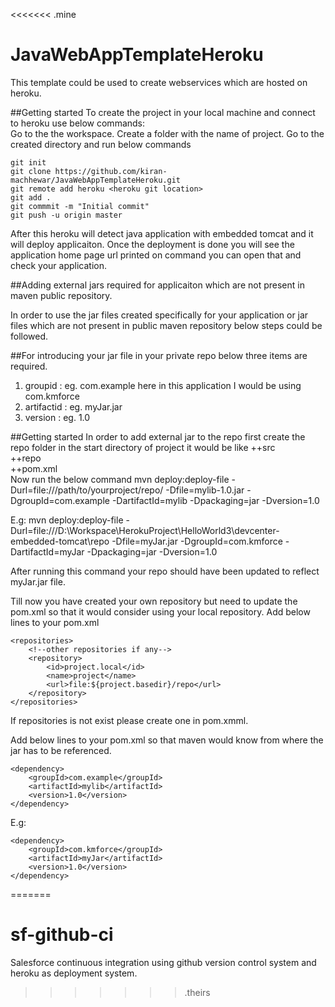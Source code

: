 <<<<<<< .mine
# JavaWebAppTemplateHeroku

This template could be used to create webservices which are hosted on heroku.

##Getting started
To create the project in your local machine and connect to heroku use below commands:  
Go to the the workspace. Create a folder with the name of project. Go to the created directory and run below commands
```
git init
git clone https://github.com/kiran-machhewar/JavaWebAppTemplateHeroku.git
git remote add heroku <heroku git location>
git add .
git commmit -m "Initial commit"
git push -u origin master
```
After this heroku will detect java application with embedded tomcat and it will deploy applicaiton. 
Once the deployment is done you will see the application home page url printed on command you can open that and check your application.

##Adding external jars required for applicaiton which are not present in maven public repository.

In order to use the jar files created specifically for your application or jar files which are 
not present in public maven repository below steps could be followed.


##For introducing your jar file in your private repo below three items are required.
1. groupid     : eg. com.example here in this application I would be using com.kmforce  
2. artifactid  : eg. myJar.jar  
3. version     : eg. 1.0

##Getting started
In order to add external jar to the repo first create the repo folder in the start directory of project it would be like
++src  
++repo  
++pom.xml  
Now run the below command 
mvn deploy:deploy-file -Durl=file:///path/to/yourproject/repo/ -Dfile=mylib-1.0.jar -DgroupId=com.example -DartifactId=mylib -Dpackaging=jar -Dversion=1.0

E.g: mvn deploy:deploy-file -Durl=file:///D:\Workspace\HerokuProject\HelloWorld3\devcenter-embedded-tomcat\repo -Dfile=myJar.jar -DgroupId=com.kmforce -DartifactId=myJar -Dpackaging=jar -Dversion=1.0

After running this command your repo should have been updated to reflect myJar.jar file.  

Till now you have created your own repository but need to update the pom.xml so that it would consider using your local repository. Add below lines to your pom.xml
```
<repositories>
    <!--other repositories if any-->
    <repository>
        <id>project.local</id>
        <name>project</name>
        <url>file:${project.basedir}/repo</url>
    </repository>
</repositories>
```
If repositories is not exist please create one in pom.xmml.  

Add below lines to your pom.xml so that maven would know from where the jar has to be referenced.
```
<dependency>
    <groupId>com.example</groupId>
    <artifactId>mylib</artifactId>
    <version>1.0</version>
</dependency>
```
E.g:
```
<dependency>
    <groupId>com.kmforce</groupId>
    <artifactId>myJar</artifactId>
    <version>1.0</version>
</dependency>
```
=======
# sf-github-ci
Salesforce continuous integration using github version control system and heroku as deployment system.




































































>>>>>>> .theirs

